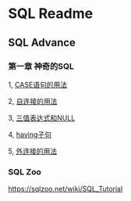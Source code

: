 # SQL Readme

## SQL Advance

### 第一章 神奇的SQL

1, [CASE语句的用法](./docs/advance/chapter1-1.md)

2, [自连接的用法](./docs/advance/chapter1-2.md)

3, [三值表达式和NULL](./docs/advance/chapter1-3.md)

4, [having子句](./docs/advance/chapter1-4.md)

5, [外连接的用法](./docs/advance/chapter1-5.md)


### SQL Zoo

https://sqlzoo.net/wiki/SQL_Tutorial
